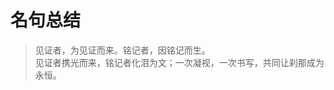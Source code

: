 # 名句总结

> 见证者，为见证而来。铭记者，因铭记而生。  
> 见证者携光而来，铭记者化泪为文；一次凝视，一次书写，共同让刹那成为永恒。

<FamousDisplay
  :content="['我见青山多妩媚，料青山见我应如是。情与貌，略相似。']"
  :notes="['我看那青山潇洒多姿，想必青山看我也是一样。不论情怀还是外貌，都非常相似。']"
/>

<FamousDisplay
  :content="[
    '此身天地一蘧(qú)庐，世事消磨绿鬓(bìn)疏。毕竟几人真得鹿，不知终日梦为鱼。',
    ]"
  :notes="['天地一庐，人生一梦，得鹿失鹿，终归是枕上鱼。']"
/>

<FamousDisplay
  :content="['满堂花醉三千客，一剑霜寒十四州。']"
  :notes="['满堂的花香熏醉了无数宾客，一把利剑横扫两浙十四州。']"
/>

<FamousDisplay
  :content="['在天愿作比翼鸟，在地愿为连理枝。',
  '天长地久有时尽，此恨绵绵无绝期。'
  ]"
  :notes="['在天上，愿意化作那比翼双飞的鸟儿；在地上，愿意成为那枝干相连的树木。',
  '即使是那天长地久的爱情，也总会有结束的时候，然而这生死离别的悲恨，却永远没有终止的期限。']"
/>
